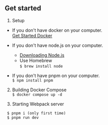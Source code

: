 ## Get started
1. Setup  
- If you don't have docker on your computer.  
[Get Started Docker](https://www.docker.com/get-started/)  

- If you don't have node.js on your computer.  
  - [Downloading Node.js](https://nodejs.org/en/)
  - Use Homebrew  
  ` $ brew install node `

- If you don't have pnpm on your computer.   
` $ npm install pnpm `

2. Building Docker Compose  
` $ docker compose up -d `

3. Starting Webpack server  
```
 $ pnpm i (only first time)
 $ pnpm run dev
 ```